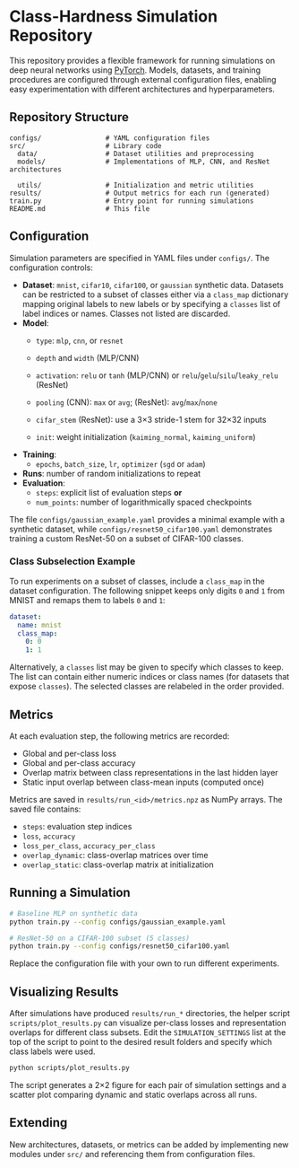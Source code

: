 # Class-Hardness Simulation Repository

This repository provides a flexible framework for running simulations on deep neural networks using [PyTorch](https://pytorch.org/). Models, datasets, and training procedures are configured through external configuration files, enabling easy experimentation with different architectures and hyperparameters.

## Repository Structure

```
configs/                # YAML configuration files
src/                    # Library code
  data/                 # Dataset utilities and preprocessing
  models/               # Implementations of MLP, CNN, and ResNet architectures

  utils/                # Initialization and metric utilities
results/                # Output metrics for each run (generated)
train.py                # Entry point for running simulations
README.md               # This file
```

## Configuration

Simulation parameters are specified in YAML files under `configs/`. The configuration controls:

- **Dataset**: `mnist`, `cifar10`, `cifar100`, or `gaussian` synthetic data. Datasets can be
  restricted to a subset of classes either via a `class_map` dictionary mapping original
  labels to new labels or by specifying a `classes` list of label indices or names. Classes
  not listed are discarded.
- **Model**:
  - `type`: `mlp`, `cnn`, or `resnet`
  - `depth` and `width` (MLP/CNN)
  - `activation`: `relu` or `tanh` (MLP/CNN) or `relu`/`gelu`/`silu`/`leaky_relu` (ResNet)
  - `pooling` (CNN): `max` or `avg`; (ResNet): `avg`/`max`/`none`
  - `cifar_stem` (ResNet): use a 3×3 stride-1 stem for 32×32 inputs

  - `init`: weight initialization (`kaiming_normal`, `kaiming_uniform`)
- **Training**:
  - `epochs`, `batch_size`, `lr`, `optimizer` (`sgd` or `adam`)
- **Runs**: number of random initializations to repeat
- **Evaluation**:
  - `steps`: explicit list of evaluation steps **or**
  - `num_points`: number of logarithmically spaced checkpoints

The file `configs/gaussian_example.yaml` provides a minimal example with a synthetic dataset, while
`configs/resnet50_cifar100.yaml` demonstrates training a custom ResNet-50 on a subset of CIFAR-100 classes.


### Class Subselection Example

To run experiments on a subset of classes, include a `class_map` in the dataset
configuration. The following snippet keeps only digits `0` and `1` from MNIST
and remaps them to labels `0` and `1`:

```yaml
dataset:
  name: mnist
  class_map:
    0: 0
    1: 1
```

Alternatively, a ``classes`` list may be given to specify which classes to keep. The list can
contain either numeric indices or class names (for datasets that expose ``classes``).
The selected classes are relabeled in the order provided.


## Metrics

At each evaluation step, the following metrics are recorded:

- Global and per-class loss
- Global and per-class accuracy
- Overlap matrix between class representations in the last hidden layer
- Static input overlap between class-mean inputs (computed once)

Metrics are saved in `results/run_<id>/metrics.npz` as NumPy arrays. The saved file contains:

- `steps`: evaluation step indices
- `loss`, `accuracy`
- `loss_per_class`, `accuracy_per_class`
- `overlap_dynamic`: class-overlap matrices over time
- `overlap_static`: class-overlap matrix at initialization

## Running a Simulation

```bash
# Baseline MLP on synthetic data
python train.py --config configs/gaussian_example.yaml

# ResNet-50 on a CIFAR-100 subset (5 classes)
python train.py --config configs/resnet50_cifar100.yaml

```

Replace the configuration file with your own to run different experiments.

## Visualizing Results

After simulations have produced `results/run_*` directories, the helper script
`scripts/plot_results.py` can visualize per-class losses and representation
overlaps for different class subsets. Edit the `SIMULATION_SETTINGS` list at the
top of the script to point to the desired result folders and specify which class
labels were used.

```bash
python scripts/plot_results.py
```

The script generates a 2×2 figure for each pair of simulation settings and a
scatter plot comparing dynamic and static overlaps across all runs.

## Extending

New architectures, datasets, or metrics can be added by implementing new modules under `src/` and referencing them from configuration files.
